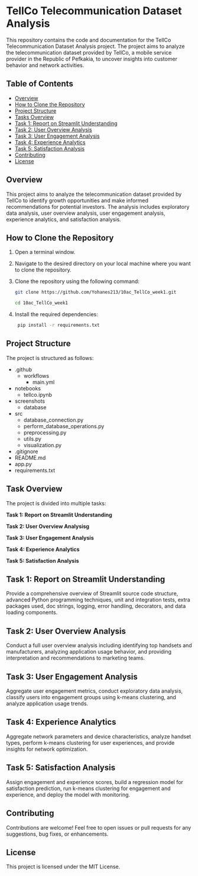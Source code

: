 # TellCo Telecommunication Dataset Analysis

This repository contains the code and documentation for the TellCo Telecommunication Dataset Analysis project. The project aims to analyze the telecommunication dataset provided by TellCo, a mobile service provider in the Republic of Pefkakia, to uncover insights into customer behavior and network activities.

## Table of Contents

- [Overview](#overview)
- [How to Clone the Repository](#how-to-clone-the-repository)
- [Project Structure](#project-structure)
- [Tasks Overview](#tasks-overview)
- [Task 1: Report on Streamlit Understanding](#task-1-report-on-streamlit-understanding)
- [Task 2: User Overview Analysis](#task-2-user-overview-analysis)
- [Task 3: User Engagement Analysis](#task-3-user-engagement-analysis)
- [Task 4: Experience Analytics](#task-4-experience-analytics)
- [Task 5: Satisfaction Analysis](#task-5-satisfaction-analysis)
- [Contributing](#contributing)
- [License](#license)

## Overview

This project aims to analyze the telecommunication dataset provided by TellCo to identify growth opportunities and make informed recommendations for potential investors. The analysis includes exploratory data analysis, user overview analysis, user engagement analysis, experience analytics, and satisfaction analysis.

## How to Clone the Repository

1. Open a terminal window.
2. Navigate to the desired directory on your local machine where you want to clone the repository.
3. Clone the repository using the following command:

   ``` bash
   git clone https://github.com/Yohanes213/10ac_TellCo_week1.git
   
   cd 10ac_TellCo_week1
   ```
4. Install the required dependencies:
   
   ```bash
    pip install -r requirements.txt
    ```

## Project Structure

The project is structured as follows:

- .github
  - workflows
    - main.yml
- notebooks
  - tellco.ipynb
- screenshots
   - database
- src
  - database_connection.py
  - perform_database_operations.py
  - preprocessing.py
  - utils.py
  - visualization.py
- .gitignore
- README.md
- app.py
- requirements.txt
  

## Task Overview

The project is divided into multiple tasks:

**Task 1: Report on Streamlit Understanding**

**Task 2: User Overview Analysisg**

**Task 3: User Engagement Analysis**

**Task 4: Experience Analytics**

**Task 5: Satisfaction Analysis**

## Task 1: Report on Streamlit Understanding

Provide a comprehensive overview of Streamlit source code structure, advanced Python programming techniques, unit and integration tests, extra packages used, doc strings, logging, error handling, decorators, and data loading components.

## Task 2: User Overview Analysis

Conduct a full user overview analysis including identifying top handsets and manufacturers, analyzing application usage behavior, and providing interpretation and recommendations to marketing teams.

## Task 3: User Engagement Analysis

Aggregate user engagement metrics, conduct exploratory data analysis, classify users into engagement groups using k-means clustering, and analyze application usage trends.

## Task 4: Experience Analytics

Aggregate network parameters and device characteristics, analyze handset types, perform k-means clustering for user experiences, and provide insights for network optimization.

## Task 5: Satisfaction Analysis

Assign engagement and experience scores, build a regression model for satisfaction prediction, run k-means clustering for engagement and experience, and deploy the model with monitoring.

## Contributing

Contributions are welcome! Feel free to open issues or pull requests for any suggestions, bug fixes, or enhancements.

## License

This project is licensed under the MIT License.
